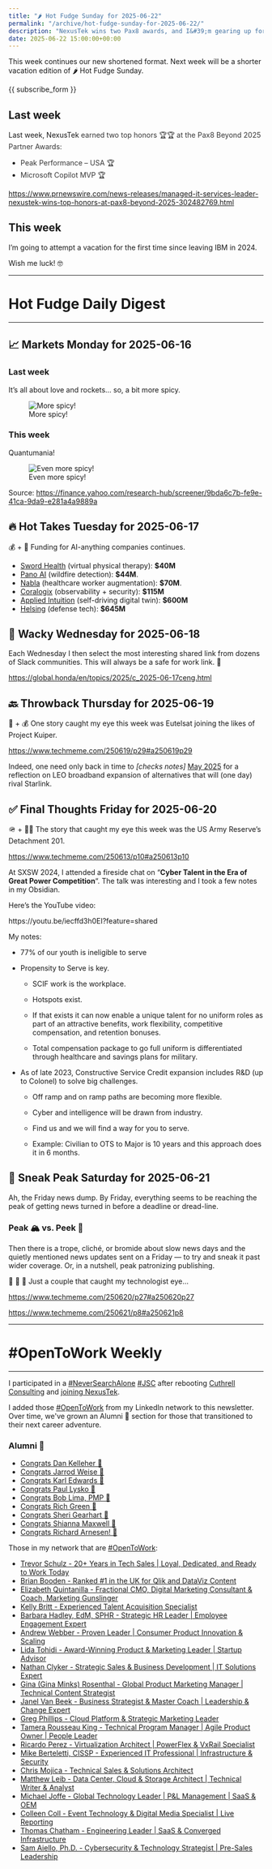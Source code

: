 ```yaml
---
title: "🌶️ Hot Fudge Sunday for 2025-06-22"
permalink: "/archive/hot-fudge-sunday-for-2025-06-22/"
description: "NexusTek wins two Pax8 awards, and I&#39;m gearing up for my first vacation since 2024!"
date: 2025-06-22 15:00:00+00:00
---
```


<!-- buttondown-editor-mode: plaintext -->This week continues our new shortened format. Next week will be a shorter vacation edition of 🌶️ Hot Fudge Sunday.

{{ subscribe_form }}

## Last week

Last week, NexusTek <span style="color: rgb(55, 55, 55)">earned two top honors 🏆🏆 at the Pax8 Beyond 2025 Partner Awards:</span>

- <span style="color: rgb(55, 55, 55)">Peak Performance – USA 🏆</span>
- <span style="color: rgb(55, 55, 55)">Microsoft Copilot MVP 🏆</span>

https://www.prnewswire.com/news-releases/managed-it-services-leader-nexustek-wins-top-honors-at-pax8-beyond-2025-302482769.html

## This week

I’m going to attempt a vacation for the first time since leaving IBM in 2024.

Wish me luck! 🤓

---
   
# Hot Fudge Daily Digest
   
---
## 📈 Markets Monday for 2025-06-16
 
<!-- buttondown-editor-mode: fancy --><h3>Last week</h3><p>It’s all about love and rockets… so, a bit more spicy.</p><figure><img src="https://assets.buttondown.email/images/868ec9a3-69f2-41b6-a3d4-c3d3f9ae350b.png?w=960&amp;fit=max" alt="More spicy!" draggable="false"><figcaption>More spicy!</figcaption></figure><h3><strong>This week</strong></h3><p>Quantumania!</p><figure><img src="https://assets.buttondown.email/images/cee2f745-699b-4f0e-a9f9-d0d6839845f6.png?w=960&amp;fit=max" alt="Even more spicy!" draggable="false"><figcaption>Even more spicy!</figcaption></figure><p>Source: <a target="_blank" rel="noopener noreferrer nofollow" href="https://finance.yahoo.com/research-hub/screener/9bda6c7b-fe9e-41ca-9da9-e281a4a9889a">https://finance.yahoo.com/research-hub/screener/9bda6c7b-fe9e-41ca-9da9-e281a4a9889a</a></p><p></p><p></p>
   
## 🔥 Hot Takes Tuesday for 2025-06-17
 
<!-- buttondown-editor-mode: plaintext -->💰 + 🤖 Funding for AI-anything companies continues.

* [Sword Health](https://www.techmeme.com/250617/p17#a250617p17) (virtual physical therapy): **$40M**
* [Pano AI](https://www.techmeme.com/250617/p35#a250617p35) (wildfire detection): **$44M**.
* [Nabla](https://www.techmeme.com/250617/p25#a250617p25) (healthcare worker augmentation): **$70M**.
* [Coralogix](https://www.techmeme.com/250617/p14#a250617p14) (observability + security): **$115M**
* [Applied Intuition](https://www.techmeme.com/250617/p13#a250617p13) (self-driving digital twin): **$600M**
* [Helsing](https://www.techmeme.com/250617/p3#a250617p3) (defense tech): **$645M**
   
## 🤪 Wacky Wednesday for 2025-06-18
 
<!-- buttondown-editor-mode: fancy --><p>Each Wednesday I then select the most interesting shared link from dozens of Slack communities. This will always be a safe for work link. 🙈</p><p><a target="_blank" rel="noopener noreferrer nofollow" href="https://global.honda/en/topics/2025/c_2025-06-17ceng.html">https://global.honda/en/topics/2025/c_2025-06-17ceng.html</a></p>
   
## 🔙 Throwback Thursday for 2025-06-19
 
<!-- buttondown-editor-mode: fancy --><p>📡 + 💰 One story caught my eye this week was Eutelsat joining the likes of Project Kuiper.</p><p><a target="_blank" rel="noopener noreferrer nofollow" href="https://www.techmeme.com/250619/p29#a250619p29">https://www.techmeme.com/250619/p29#a250619p29</a></p><p>Indeed, one need only back in time to <em>[checks notes]</em> <a target="_blank" rel="noopener noreferrer nofollow" href="https://hot.fudge.org/archive/hot-fudge-sunday-for-2025-05-04/">May 2025</a> for a reflection on LEO broadband expansion of alternatives that will (one day) rival Starlink.</p>
   
## ✅ Final Thoughts Friday for 2025-06-20
 
<!-- buttondown-editor-mode: fancy --><p>🪖 + 🧑‍💻 The story that caught my eye this week was the US Army Reserve’s Detachment 201.</p><p><a target="_blank" rel="noopener noreferrer nofollow" href="https://www.techmeme.com/250613/p10#a250613p10">https://www.techmeme.com/250613/p10#a250613p10</a></p><p>At SXSW 2024, I attended a fireside chat on “<strong>Cyber Talent in the Era of Great Power Competition</strong>“. The talk was interesting and I took a few notes in my Obsidian. </p><p>Here’s the YouTube video:</p><p>https://youtu.be/iecffd3h0EI?feature=shared</p><p>My notes:</p><ul><li><p>77% of our youth is ineligible to serve</p></li><li><p>Propensity to Serve is key. </p><ul><li><p>SCIF work is the workplace. </p></li><li><p>Hotspots exist. </p></li><li><p>If that exists it can now enable a unique talent for no uniform roles as part of an attractive benefits, work flexibility, competitive compensation, and retention bonuses. </p></li><li><p>Total compensation package to go full uniform is differentiated through healthcare and savings plans for military. </p></li></ul></li><li><p>As of late 2023, Constructive Service Credit expansion includes R&amp;D (up to Colonel) to solve big challenges.</p><ul><li><p>Off ramp and on ramp paths are becoming more flexible.</p></li><li><p>Cyber and intelligence will be drawn from industry.</p></li><li><p>Find us and we will find a way for you to serve.</p></li><li><p>Example: Civilian to OTS to Major is 10 years and this approach does it in 6 months.</p></li></ul></li></ul>
   
## 🔮 Sneak Peak Saturday for 2025-06-21
 
<!-- buttondown-editor-mode: fancy --><p>Ah, the Friday news dump. By Friday, everything seems to be reaching the peak of getting news turned in before a deadline or dread-line.</p><h3>Peak 🏔️ vs. Peek 👀</h3><p>Then there is a trope, cliché, or bromide about slow news days and the quietly mentioned news updates sent on a Friday — to try and sneak it past wider coverage. Or, in a nutshell, peak patronizing publishing.</p><p>🤔 🤨 🧐 Just a couple that caught my technologist eye…</p><p><a target="_blank" rel="noopener noreferrer nofollow" href="https://www.techmeme.com/250620/p27#a250620p27">https://www.techmeme.com/250620/p27#a250620p27</a></p><p><a target="_blank" rel="noopener noreferrer nofollow" href="https://www.techmeme.com/250621/p8#a250621p8">https://www.techmeme.com/250621/p8#a250621p8</a></p><p></p>

---

<h1 data-pm-slice="1 3 []">#OpenToWork Weekly</h1>

---

I participated in a [#NeverSearchAlone](https://www.youtube.com/watch?v=OH3nzRdwYPA) [#JSC](https://www.phyl.org/jsc) after rebooting [Cuthrell Consulting](https://cuthrell.consulting) and [joining NexusTek](https://cuthrell.consulting/blog/jay-cuthrell-joins-nexustek/).

I added those [#OpenToWork](https://www.linkedin.com/search/results/content/?keywords=%23OpenToWork&origin=FACETED_SEARCH&postedBy=%5B%22first%22%5D&sid=TbC&sortBy=%22date_posted%22) from my LinkedIn network to this newsletter. Over time, we've grown an Alumni 🎉 section for those that transitioned to their next career adventure.

### Alumni 🎉

- [Congrats Dan Kelleher 🎉](https://www.linkedin.com/in/kelleherdan/)
- [Congrats Jarrod Weise 🎉](https://www.linkedin.com/posts/jarrodweise_thechargeahead-electricvehicles-innovation-activity-7325543362621509632-t5Oy?utm_source=share&utm_medium=member_desktop&rcm=ACoAACk1T7oBu6QkP2p3bHgknv3R55ktER0dzqc)
- [Congrats Karl Edwards 🎉](https://www.linkedin.com/posts/edwardskarl_im-happy-to-share-that-im-starting-a-new-activity-7323502970120138752-SLA-?utm_source=share&utm_medium=member_desktop&rcm=ACoAACk1T7oBu6QkP2p3bHgknv3R55ktER0dzqc)
- [Congrats Paul Lysko 🎉](https://www.linkedin.com/posts/paullysko_hellyeah-activity-7315070360708603905-ZDc_?utm_source=share&utm_medium=member_desktop&rcm=ACoAACk1T7oBu6QkP2p3bHgknv3R55ktER0dzqc)
- [Congrats Bob Lima, PMP 🎉](https://www.linkedin.com/posts/limarobert_im-happy-to-share-that-im-starting-a-new-activity-7315167863147769856-Tsk-?utm_source=share&utm_medium=member_desktop&rcm=ACoAACk1T7oBu6QkP2p3bHgknv3R55ktER0dzqc)
- [Congrats Rich Green 🎉](https://www.linkedin.com/posts/rich-green-5304804_im-happy-to-share-that-im-starting-a-new-activity-7312272227184324608-HmZN?utm_source=share&utm_medium=member_desktop&rcm=ACoAACk1T7oBu6QkP2p3bHgknv3R55ktER0dzqc)
- [Congrats Sheri Gearhart 🎉](https://www.linkedin.com/posts/sheri-gearhart_im-happy-to-share-that-im-starting-a-new-activity-7314986352909983745-VKzo?utm_source=share&utm_medium=member_desktop&rcm=ACoAACk1T7oBu6QkP2p3bHgknv3R55ktER0dzqc)
- [Congrats Shianna Maxwell 🎉](https://www.linkedin.com/posts/shiannamaxwell_im-happy-to-share-that-im-starting-a-new-activity-7302404919678902272-FHRz?utm_source=share&utm_medium=member_desktop&rcm=ACoAACk1T7oBu6QkP2p3bHgknv3R55ktER0dzqc)
- [Congrats Richard Arnesen! 🎉](https://www.linkedin.com/posts/richard-arnesen_im-happy-to-share-that-im-starting-a-new-activity-7290099022084616192-QjYm?utm_source=share&utm_medium=member_desktop)

Those in my network that are [#OpenToWork](https://www.linkedin.com/search/results/content/?keywords=%23OpenToWork&origin=FACETED_SEARCH&postedBy=%5B%22first%22%5D&sid=TbC&sortBy=%22date_posted%22):

- [Trevor Schulz - 20+ Years in Tech Sales | Loyal, Dedicated, and Ready to Work Today](https://www.linkedin.com/in/trevorschulz/)
- [Brian Booden - Ranked #1 in the UK for Qlik and DataViz Content](https://www.linkedin.com/in/qlikluminary/)
- [Elizabeth Quintanilla - Fractional CMO, Digital Marketing Consultant & Coach, Marketing Gunslinger](https://www.linkedin.com/in/elizabethquintanilla/)
- [Kelly Britt - Experienced Talent Acquisition Specialist](https://www.linkedin.com/in/kelly-britt/)
- [Barbara Hadley, EdM, SPHR - Strategic HR Leader | Employee Engagement Expert](https://www.linkedin.com/in/barbarahadleyhrleader/)
- [Andrew Webber - Proven Leader | Consumer Product Innovation & Scaling](https://www.linkedin.com/in/andrewwebber/)
- [Lida Tohidi - Award-Winning Product & Marketing Leader | Startup Advisor](https://www.linkedin.com/in/lidatohidi/)
- [Nathan Clyker - Strategic Sales & Business Development | IT Solutions Expert](https://www.linkedin.com/in/nathan-clyker/)
- [Gina (Gina Minks) Rosenthal - Global Product Marketing Manager | Technical Content Strategist](https://www.linkedin.com/in/gminks/)
- [Janel Van Beek - Business Strategist & Master Coach | Leadership & Change Expert](https://www.linkedin.com/in/janellanzadbafrancievanwirkus220/)
- [Greg Phillips - Cloud Platform & Strategic Marketing Leader](https://www.linkedin.com/in/gregaphillips/)
- [Tamera Rousseau King - Technical Program Manager | Agile Product Owner | People Leader](https://www.linkedin.com/in/tjrking/)
- [Ricardo Perez - Virtualization Architect | PowerFlex & VxRail Specialist](https://www.linkedin.com/in/ricardo-perez-atx)
- [Mike Berteletti, CISSP - Experienced IT Professional | Infrastructure & Security](https://www.linkedin.com/in/mike-berteletti-cissp/)
- [Chris Mojica - Technical Sales & Solutions Architect](https://www.linkedin.com/in/pcmojica/)
- [Matthew Leib - Data Center, Cloud & Storage Architect | Technical Writer & Analyst](https://www.linkedin.com/in/matthewleib/)
- [Michael Joffe - Global Technology Leader | P&L Management | SaaS & OEM](https://www.linkedin.com/in/joffemichael/)
- [Colleen Coll - Event Technology & Digital Media Specialist | Live Reporting](https://www.linkedin.com/in/colleen-coll-b971505/)
- [Thomas Chatham - Engineering Leader | SaaS & Converged Infrastructure](https://www.linkedin.com/in/thomaschatham/)
- [Sam Aiello, Ph.D. - Cybersecurity & Technology Strategist | Pre-Sales Leadership](https://www.linkedin.com/in/samaiello/)